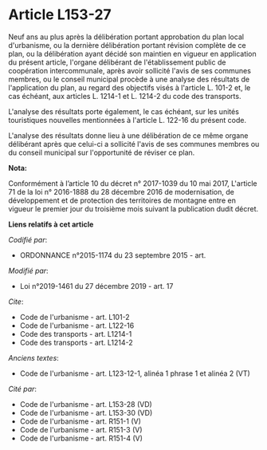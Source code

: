 # Article L153-27

Neuf ans au plus après la délibération portant approbation du plan local d'urbanisme, ou la dernière délibération portant
révision complète de ce plan, ou la délibération ayant décidé son maintien en vigueur en application du présent article,
l'organe délibérant de l'établissement public de coopération intercommunale, après avoir sollicité l'avis de ses communes
membres, ou le conseil municipal procède à une analyse des résultats de l'application du plan, au regard des objectifs visés
à l'article L. 101-2 et, le cas échéant, aux articles L. 1214-1 et L. 1214-2 du code des transports.

L'analyse des résultats porte également, le cas échéant, sur les unités touristiques nouvelles mentionnées à l'article L.
122-16 du présent code.

L'analyse des résultats donne lieu à une délibération de ce même organe délibérant après que celui-ci a sollicité l'avis de
ses communes membres ou du conseil municipal sur l'opportunité de réviser ce plan.

**Nota:**

Conformément à l’article 10 du décret n° 2017-1039 du 10 mai 2017, L'article 71 de la loi n° 2016-1888 du 28 décembre 2016 de
modernisation, de développement et de protection des territoires de montagne entre en vigueur le premier jour du troisième
mois suivant la publication dudit décret.

**Liens relatifs à cet article**

_Codifié par_:

  - ORDONNANCE n°2015-1174 du 23 septembre 2015 - art.

_Modifié par_:

  - Loi n°2019-1461 du 27 décembre 2019 - art. 17

_Cite_:

  - Code de l'urbanisme - art. L101-2
  - Code de l'urbanisme - art. L122-16
  - Code des transports - art. L1214-1
  - Code des transports - art. L1214-2

_Anciens textes_:

  - Code de l'urbanisme - art. L123-12-1, alinéa 1 phrase 1 et alinéa 2  (VT)

_Cité par_:

  - Code de l'urbanisme - art. L153-28 (VD)
  - Code de l'urbanisme - art. L153-30 (VD)
  - Code de l'urbanisme - art. R151-1 (V)
  - Code de l'urbanisme - art. R151-3 (V)
  - Code de l'urbanisme - art. R151-4 (V)
